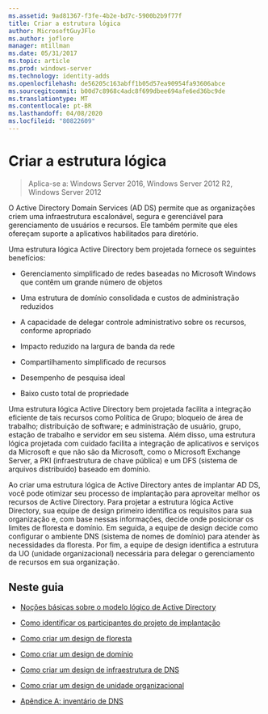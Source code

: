 ```yaml
---
ms.assetid: 9ad81367-f3fe-4b2e-bd7c-5900b2b9f77f
title: Criar a estrutura lógica
author: MicrosoftGuyJFlo
ms.author: joflore
manager: mtillman
ms.date: 05/31/2017
ms.topic: article
ms.prod: windows-server
ms.technology: identity-adds
ms.openlocfilehash: de56205c163abff1b05d57ea90954fa93606abce
ms.sourcegitcommit: b00d7c8968c4adc8f699dbee694afe6ed36bc9de
ms.translationtype: MT
ms.contentlocale: pt-BR
ms.lasthandoff: 04/08/2020
ms.locfileid: "80822609"
---
```

# <a name="designing-the-logical-structure"></a>Criar a estrutura lógica

>Aplica-se a: Windows Server 2016, Windows Server 2012 R2, Windows Server 2012

O Active Directory Domain Services (AD DS) permite que as organizações criem uma infraestrutura escalonável, segura e gerenciável para gerenciamento de usuários e recursos. Ele também permite que eles ofereçam suporte a aplicativos habilitados para diretório.  
  
Uma estrutura lógica Active Directory bem projetada fornece os seguintes benefícios:  
  
-   Gerenciamento simplificado de redes baseadas no Microsoft Windows que contêm um grande número de objetos  
  
-   Uma estrutura de domínio consolidada e custos de administração reduzidos  
  
-   A capacidade de delegar controle administrativo sobre os recursos, conforme apropriado  
  
-   Impacto reduzido na largura de banda da rede  
  
-   Compartilhamento simplificado de recursos  
  
-   Desempenho de pesquisa ideal  
  
-   Baixo custo total de propriedade  
  
Uma estrutura lógica Active Directory bem projetada facilita a integração eficiente de tais recursos como Política de Grupo; bloqueio de área de trabalho; distribuição de software; e administração de usuário, grupo, estação de trabalho e servidor em seu sistema. Além disso, uma estrutura lógica projetada com cuidado facilita a integração de aplicativos e serviços da Microsoft e que não são da Microsoft, como o Microsoft Exchange Server, a PKI (infraestrutura de chave pública) e um DFS (sistema de arquivos distribuído) baseado em domínio.  
  
Ao criar uma estrutura lógica de Active Directory antes de implantar AD DS, você pode otimizar seu processo de implantação para aproveitar melhor os recursos de Active Directory. Para projetar a estrutura lógica Active Directory, sua equipe de design primeiro identifica os requisitos para sua organização e, com base nessas informações, decide onde posicionar os limites de floresta e domínio. Em seguida, a equipe de design decide como configurar o ambiente DNS (sistema de nomes de domínio) para atender às necessidades da floresta. Por fim, a equipe de design identifica a estrutura da UO (unidade organizacional) necessária para delegar o gerenciamento de recursos em sua organização.  
  
## <a name="in-this-guide"></a>Neste guia  
  
-   [Noções básicas sobre o modelo lógico de Active Directory](../../ad-ds/plan/Understanding-the-Active-Directory-Logical-Model.md)  
  
-   [Como identificar os participantes do projeto de implantação](../../ad-ds/plan/Identifying-the-Deployment-Project-Participants.md)  
  
-   [Como criar um design de floresta](../../ad-ds/plan/Creating-a-Forest-Design.md)  
  
-   [Como criar um design de domínio](../../ad-ds/plan/Creating-a-Domain-Design.md)  
  
-   [Como criar um design de infraestrutura de DNS](../../ad-ds/plan/Creating-a-DNS-Infrastructure-Design.md)  
  
-   [Como criar um design de unidade organizacional](../../ad-ds/plan/Creating-an-Organizational-Unit-Design.md)  
  
-   [Apêndice A: inventário de DNS](../../ad-ds/plan/Appendix-A--DNS-Inventory.md)  
  



